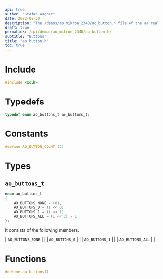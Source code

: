 ```yaml
---
api: true
author: "Stefan Wagner"
date: 2022-08-30
description: "The /demos/ao_mikroe_2340/ao_button.h file of the ao real-time operating system."
draft: true
permalink: /api/demos/ao_mikroe_2340/ao_button.h/
subtitle: "Buttons"
title: "ao_button.h"
toc: true
---
```


# Include

```c
#include <xc.h>
```

# Typedefs

```c
typedef enum ao_buttons_t ao_buttons_t;
```

# Constants

```c
#define AO_BUTTON_COUNT (2)
```

# Types

## `ao_buttons_t`

```c
enum ao_buttons_t
{
    AO_BUTTONS_NONE = (0),
    AO_BUTTONS_0 = (1 << 0),
    AO_BUTTONS_1 = (1 << 1),
    AO_BUTTONS_ALL = (1 << 2) - 1
};
```

It consists of the following members.

| `AO_BUTTONS_NONE` | |
| `AO_BUTTONS_0` | |
| `AO_BUTTONS_1` | |
| `AO_BUTTONS_ALL` | |

# Functions

```c
#define ao_buttons()
```


